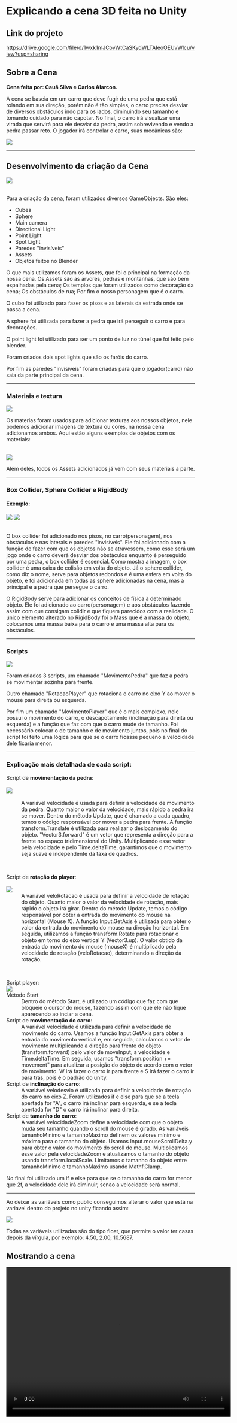 # Explicando a cena 3D feita no Unity

## Link do projeto
https://drive.google.com/file/d/1wxk1mJCovWtCaSKyqWLTAIeoOEUvWlcu/view?usp=sharing

## Sobre a Cena
<p><b>Cena feita por: Cauã Silva e Carlos Alarcon.</b></p>
<p>A cena se baseia em um carro que deve fugir de uma pedra que está rolando em sua direção, porém não é tão simples, o carro precisa desviar de diversos obstáculos indo para os lados, diminuindo seu tamanho e tomando cuidado para não capotar. No final, o carro irá visualizar uma virada que servirá para ele desviar da pedra, assim sobrevivendo e vendo a pedra passar reto. O jogador irá controlar o carro, suas mecânicas são:</p>
<img src='img/comando.png' />

<hr>

## Desenvolvimento da criação da Cena
<img src='img/cena.png' />
<br><br>
<p>Para a criação da cena, foram utilizados diversos GameObjects. São eles:</p>
<ul>
    <li>Cubes</li>
    <li>Sphere</li>
    <li>Main camera</li>
    <li>Directional Light</li>
    <li>Point Light</li>
    <li>Spot Light</li>
    <li>Paredes "invisíveis"</li>
    <li>Assets</li>
    <li>Objetos feitos no Blender</li>
</ul>
<p>O que mais utilizamos foram os Assets, que foi o principal na formação da nossa cena. Os Assets são as árvores, pedras e montanhas, que são bem espalhadas pela cena; Os templos que foram utilizados como decoração da cena; Os obstáculos de rua; Por fim o nosso personagem que é o carro.</p>
<p>O cubo foi utilizado para fazer os pisos e as laterais da estrada onde se passa a cena.</p>
<p>A sphere foi utilizada para fazer a pedra que irá perseguir o carro e para decorações.</p>
<p>O point light foi utilizado para ser um ponto de luz no túnel que foi feito pelo blender.</p>
<p>Foram criados dois spot lights que são os faróis do carro.</p>
<p>Por fim as paredes "invisíveis" foram criadas para que o jogador(carro) não saia da parte principal da cena.</p>

<hr>

### Materiais e textura
<img src='img/materiais.png' />
<p>Os materias foram usados para adicionar texturas aos nossos objetos, nele podemos adicionar imagens de textura ou cores, na nossa cena adicionamos ambos. Aqui estão alguns exemplos de objetos com os materiais:</p>
<br>
<img src='img/exemplomaterial.png' />
<p>Além deles, todos os Assets adicionados já vem com seus materiais a parte.</p>

<hr>

### Box Collider, Sphere Collider e RigidBody
#### Exemplo:
<img src='img/exemplo.png' />
<img src='img/exemplo2.png' />
<br><br>
<p>O box collider foi adicionado nos pisos, no carro(personagem), nos obstáculos e nas laterais e paredes "invisíveis". Ele foi adicionado com a função de fazer com que os objetos não se atravessem, como esse será um jogo onde o carro deverá desviar dos obstáculos enquanto é perseguido por uma pedra, o box collider é essencial. Como mostra a imagem, o box collider é uma caixa de colisão em volta do objeto. Já o sphere collider, como diz o nome, serve para objetos redondos e é uma esfera em volta do objeto, e foi adicionada em todas as sphere adicionadas na cena, mas a principal é a pedra que persegue o carro.</p> 

<p>O RigidBody serve para adicionar os conceitos de física à determinado objeto. Ele foi adicionado ao carro(personagem) e aos obstáculos fazendo assim com que consigam colidir e que fiquem parecidos com a realidade. O único elemento alterado no RigidBody foi o Mass que é a massa do objeto, colocamos uma massa baixa para o carro e uma massa alta para os obstáculos.</p>

<hr>

### Scripts
<img src='img/scripts.png' />
<p>Foram criados 3 scripts, um chamado "MovimentoPedra" que faz a pedra se movimentar sozinha para frente.</p> 
<p>Outro chamado "RotacaoPlayer" que rotaciona o carro no eixo Y ao mover o mouse para direita ou esquerda.</p>
<p>Por fim um chamado "MovimentoPlayer" que é o mais complexo, nele possui o movimento do carro, o descapotamento (inclinação para direita ou esquerda) e a função que faz com que o carro mude de tamanho. Foi necessário colocar o de tamanho e de movimento juntos, pois no final do script foi feito uma lógica para que se o carro ficasse pequeno a velocidade dele ficaria menor. </p>

<hr>

### Explicação mais detalhada de cada script:
<dl>
    <dt>Script de <b>movimentação da pedra</b>:</dt>
    <br>
        <img src='img/movimentopedra.png' />
    <br>
        <br>
        <dd>A variável velocidade é usada para definir a velocidade de movimento da pedra. Quanto maior o valor da velocidade, mais rápido a pedra ira se mover. Dentro do método Update, que é chamado a cada quadro, temos o código responsável por mover a pedra para frente. A função transform.Translate é utilizada para realizar o deslocamento do objeto. "Vector3.forward" é um vetor que representa a direção para a frente no espaço tridimensional do Unity. Multiplicando esse vetor pela velocidade e pelo Time.deltaTime, garantimos que o movimento seja suave e independente da taxa de quadros.</dd>
</dl>
<br>
<dl>
    <dt>Script de <b>rotação do player</b>:</dt>
    <br>
        <img src='img/rotacao.png' />
    <br>
        <dd>A variável veloRotacao é usada para definir a velocidade de rotação do objeto. Quanto maior o valor da velocidade de rotação, mais rápido o objeto irá girar. Dentro do método Update, temos o código responsável por obter a entrada do movimento do mouse na horizontal (Mouse X). A função Input.GetAxis é utilizada para obter o valor da entrada do movimento do mouse na direção horizontal. Em seguida, utilizamos a função transform.Rotate para rotacionar o objeto em torno do eixo vertical Y (Vector3.up). O valor obtido da entrada do movimento do mouse (mouseX) é multiplicado pela velocidade de rotação (veloRotacao), determinando a direção da rotação.</dd>
</dl>
<br>
<dl>
    <dt>Script player:</dt>
        <img src='img/movimentoplayer.png' />
        <dt>Método Start</dt>
            <dd>Dentro do método Start, é utilizado um código que faz com que bloqueie o cursor do mouse, fazendo assim com que ele não fique aparecendo ao inciar a cena.</dd>
        <dt>Script de <b>movimentação do carro</b>:</dt>
            <dd>A variável velocidade é utilizada para definir a velocidade de movimento do carro. Usamos a função Input.GetAxis para obter a entrada do movimento vertical e, em seguida, calculamos o vetor de movimento multiplicando a direção para frente do objeto (transform.forward) pelo valor de moveInput, a velocidade e Time.deltaTime. Em seguida, usamos "transform.position += movement" para atualizar a posição do objeto de acordo com o vetor de movimento. W irá fazer o carro ir para frente e S irá fazer o carro ir para trás, pois é o padrão do unity.</dd>
        <dt>Script de <b>inclinação do carro</b>:</dt>
            <dd>A variável velodesvio é utilizada para definir a velocidade de rotação do carro no eixo Z. Foram utilizados if e else para que se a tecla apertada for "A", o carro irá inclinar para esquerda, e se a tecla apertada for "D" o carro irá inclinar para direita.</dd>
        <dt>Script de <b>tamanho do carro</b>:</dt>
            <dd> A variável velocidadeZoom define a velocidade com que o objeto muda seu tamanho quando o scroll do mouse é girado. As variáveis tamanhoMinimo e tamanhoMaximo definem os valores mínimo e máximo para o tamanho do objeto. Usamos Input.mouseScrollDelta.y para obter o valor do movimento do scroll do mouse. Multiplicamos esse valor pela velocidadeZoom e atualizamos o tamanho do objeto usando transform.localScale. Limitamos o tamanho do objeto entre tamanhoMinimo e tamanhoMaximo usando Mathf.Clamp.</dd>
        <p>No final foi utilizado um if e else para que se o tamanho do carro for menor que 2f, a velocidade dele irá diminuir, senao a velocidade será normal.</p>
</dl>

<hr>

<p>Ao deixar as variáveis como public conseguimos alterar o valor que está na variavel dentro do projeto no unity ficando assim:</p>
<img src='img/variaveispublic.png' />
<br>
<p>Todas as variáveis utilizadas são do tipo float, que permite o valor ter casas depois da vírgula, por exemplo: 4.50, 2.00, 10.5687.</p>

## Mostrando a cena
<video source src="video/gameplay.mp4" width="600px" height="400px" controls></video>